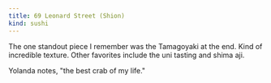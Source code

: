 ```yaml
---
title: 69 Leonard Street (Shion)
kind: sushi
---
```

The one standout piece I remember was the Tamagoyaki at the end. Kind of incredible texture. Other favorites include the uni tasting and shima aji.

Yolanda notes, "the best crab of my life."
